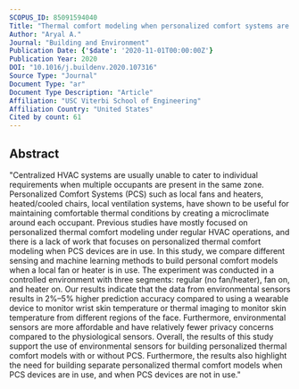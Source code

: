 ```yaml
---
SCOPUS_ID: 85091594040
Title: "Thermal comfort modeling when personalized comfort systems are in use: Comparison of sensing and learning methods"
Author: "Aryal A."
Journal: "Building and Environment"
Publication Date: {'$date': '2020-11-01T00:00:00Z'}
Publication Year: 2020
DOI: "10.1016/j.buildenv.2020.107316"
Source Type: "Journal"
Document Type: "ar"
Document Type Description: "Article"
Affiliation: "USC Viterbi School of Engineering"
Affiliation Country: "United States"
Cited by count: 61
---
```


## Abstract
"Centralized HVAC systems are usually unable to cater to individual requirements when multiple occupants are present in the same zone. Personalized Comfort Systems (PCS) such as local fans and heaters, heated/cooled chairs, local ventilation systems, have shown to be useful for maintaining comfortable thermal conditions by creating a microclimate around each occupant. Previous studies have mostly focused on personalized thermal comfort modeling under regular HVAC operations, and there is a lack of work that focuses on personalized thermal comfort modeling when PCS devices are in use. In this study, we compare different sensing and machine learning methods to build personal comfort models when a local fan or heater is in use. The experiment was conducted in a controlled environment with three segments: regular (no fan/heater), fan on, and heater on. Our results indicate that the data from environmental sensors results in 2%–5% higher prediction accuracy compared to using a wearable device to monitor wrist skin temperature or thermal imaging to monitor skin temperature from different regions of the face. Furthermore, environmental sensors are more affordable and have relatively fewer privacy concerns compared to the physiological sensors. Overall, the results of this study support the use of environmental sensors for building personalized thermal comfort models with or without PCS. Furthermore, the results also highlight the need for building separate personalized thermal comfort models when PCS devices are in use, and when PCS devices are not in use."
